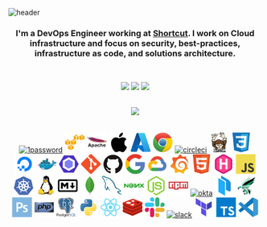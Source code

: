 ![header](https://capsule-render.vercel.app/api?type=waving&section=header&color=0:d80ae3,100:10d7e3&fontColor=fff&height=200&fontAlignY=37&text=Hi%2C%20I%27m%20Mark👋)

<h3 align="center">
  I'm a DevOps Engineer working at <a href="https://shortcut.com">Shortcut</a>. I work
  on Cloud infrastructure and focus on security, best-practices, infrastructure as code,
  and solutions architecture.
</h3>

<br >

<p align="center">
  <a href="https://www.linkedin.com/in/techpivot/"><img src="https://img.shields.io/badge/linkedin-0077B5.svg?&style=for-the-badge&logo=linkedin&logoColor=white" height=25></a>
  <a href="https://github.com/virgofx"><img src="https://img.shields.io/badge/github-000000.svg?&style=for-the-badge&logo=github&logoColor=white" height=25></a>
  <a href="https://www.techpivot.net"><img src="https://img.shields.io/badge/TechPivot-1dd7f0.svg?&style=for-the-badge&logo=github&logoColor=white" height=25></a>
</p>

<br >

<div align="center">
  <picture>
    <source
        srcset="https://github-readme-stats.vercel.app/api?username=virgofx&count_private=true&show_icons=true&locale=en&theme=dark"
        media="(prefers-color-scheme: dark)"
    />
    <source
        srcset="https://github-readme-stats.vercel.app/api?username=virgofx&count_private=true&show_icons=true&locale=en&theme=default"
        media="(prefers-color-scheme: light), (prefers-color-scheme: no-preference)"
    />
    <img src="https://github-readme-stats.vercel.app/api?username=virgofx&theme=default&count_private=true&show_icons=true&locale=en" />
  </picture>
</div>

<br >

<p align="center">
  <a href="https://1password.com" target="_blank">
    <img src="https://1password.com/img/redesign/press/logo.c757be5591a513da9c768f8b80829318.svg" alt="1password" width="40" height="40"/></a>
  <a href="https://aws.amazon.com" target="_blank">
    <img src="https://raw.githubusercontent.com/devicons/devicon/master/icons/amazonwebservices/amazonwebservices-original.svg" alt="aws" width="40" height="40"/></a>
  <a href="https://www.apache.org" target="_blank">
    <img src="https://raw.githubusercontent.com/devicons/devicon/master/icons/apache/apache-original-wordmark.svg" alt="apache" width="40" height="40"/></a>
  <a href="https://www.apple.com/" target="_blank">
    <img src="https://raw.githubusercontent.com/devicons/devicon/master/icons/apple/apple-original.svg" alt="apple" width="40" height="40"/></a>
  <a href="https://portal.azure.com" target="_blank">
    <img src="https://raw.githubusercontent.com/devicons/devicon/master/icons/azure/azure-original.svg" alt="azue" width="40" height="40"/></a>
  <a href="https://www.google.com/chrome" target="_blank">
    <img src="https://raw.githubusercontent.com/devicons/devicon/master/icons/chrome/chrome-original.svg" alt="chrome" width="40" height="40"/></a>
  <a href="https://circleci.com" target="_blank">
    <img src="https://www.vectorlogo.zone/logos/circleci/circleci-icon.svg" alt="circleci" width="40" height="40"/></a>
  <a href="https://getcomposer.org/" target="_blank">
    <img src="https://raw.githubusercontent.com/devicons/devicon/master/icons/composer/composer-original.svg" alt="composer" width="40" height="40"/></a>
  <a href="https://developer.mozilla.org/en-US/docs/Web/CSS" target="_blank">
    <img src="https://raw.githubusercontent.com/devicons/devicon/master/icons/css3/css3-original.svg" alt="css3" width="40" height="40"/></a>
  <a href="https://www.digitalocean.com/" target="_blank">
    <img src="https://raw.githubusercontent.com/devicons/devicon/master/icons/digitalocean/digitalocean-original.svg" alt="digitalocean" width="40" height="40"/></a>
  <a href="https://www.docker.com/" target="_blank">
    <img src="https://raw.githubusercontent.com/devicons/devicon/master/icons/docker/docker-original.svg" alt="docker" width="40" height="40"/></a>
  <a href="https://eslint.org" target="_blank">
    <img src="https://raw.githubusercontent.com/devicons/devicon/master/icons/eslint/eslint-original.svg" alt="eslint" width="40" height="40"/></a>
  <a href="https://git-scm.com/" target="_blank">
    <img src="https://raw.githubusercontent.com/devicons/devicon/master/icons/git/git-original.svg" alt="git" width="40" height="40"/></a>
  <a href="https://github.com/virgofx" target="_blank">
    <img src="https://raw.githubusercontent.com/devicons/devicon/master/icons/github/github-original.svg" alt="github" width="40" height="40"/></a>
  <a href="https://www.google.com/" target="_blank">
    <img src="https://raw.githubusercontent.com/devicons/devicon/master/icons/google/google-original.svg" alt="google" width="40" height="40"/></a>
  <a href="https://cloud.google.com" target="_blank">
    <img src="https://raw.githubusercontent.com/devicons/devicon/master/icons/googlecloud/googlecloud-original.svg" alt="google cloud" width="40" height="40"/></a>
  <a href="https://grafana.com/" target="_blank">
    <img src="https://raw.githubusercontent.com/devicons/devicon/master/icons/grafana/grafana-original.svg" alt="grafana" width="40" height="40"/></a>
  <a href="https://developer.mozilla.org/en-US/docs/Glossary/HTML5" target="_blank">
    <img src="https://raw.githubusercontent.com/devicons/devicon/master/icons/html5/html5-original.svg" alt="html5" width="40" height="40"/></a>
  <a href="https://gohugo.io" target="_blank">
    <img src="https://raw.githubusercontent.com/devicons/devicon/master/icons/hugo/hugo-original.svg" alt="hugo" width="40" height="40"/></a>
  <a href="https://developer.mozilla.org/en-US/docs/Web/JavaScript" target="_blank">
    <img src="https://raw.githubusercontent.com/devicons/devicon/master/icons/javascript/javascript-original.svg" alt="javascript" width="40" height="40"/></a>
  <a href="https://kubernetes.io" target="_blank">
    <img src="https://raw.githubusercontent.com/devicons/devicon/master/icons/kubernetes/kubernetes-plain.svg" alt="kubernetes" width="40" height="40"/></a>
  <a href="https://www.linux.org" target="_blank">
    <img src="https://raw.githubusercontent.com/devicons/devicon/master/icons/linux/linux-original.svg" alt="linux" width="40" height="40"/></a>
  <a href="https://www.markdownguide.org/" target="_blank">
    <img src="https://raw.githubusercontent.com/devicons/devicon/master/icons/markdown/markdown-original.svg" alt="markdown" width="40" height="40"/></a>
  <a href="https://www.mongodb.com" target="_blank">
    <img src="https://raw.githubusercontent.com/devicons/devicon/master/icons/mongodb/mongodb-original.svg" alt="mongodb" width="40" height="40"/></a>
  <a href="https://www.mysql.com" target="_blank">
    <img src="https://raw.githubusercontent.com/devicons/devicon/master/icons/mysql/mysql-original.svg" alt="mysql" width="40" height="40"/></a>
  <a href="https://www.nginx.com" target="_blank">
    <img src="https://raw.githubusercontent.com/devicons/devicon/master/icons/nginx/nginx-original.svg" alt="nginx" width="40" height="40"/></a>
  <a href="https://nodejs.org" target="_blank">
    <img src="https://raw.githubusercontent.com/devicons/devicon/master/icons/nodejs/nodejs-original.svg" alt="nodejs" width="40" height="40"/></a>
  <a href="https://www.npmjs.com" target="_blank">
    <img src="https://raw.githubusercontent.com/devicons/devicon/master/icons/npm/npm-original-wordmark.svg" alt="npm" width="40" height="40"/></a>
  <a href="https://www.okta.com" target="_blank">
    <img src="https://www.okta.com/sites/default/files/Dev_Logo-02_Large.png" alt="okta" width="40" height="40"/></a>
  <a href="https://www.packer.io" target="_blank">
    <img src="https://raw.githubusercontent.com/devicons/devicon/master/icons/packer/packer-original.svg" alt="packer" width="40" height="40"/></a>
  <a href="https://phalcon.io/en-us" target="_blank">
    <img src="https://raw.githubusercontent.com/devicons/devicon/master/icons/phalcon/phalcon-original.svg" alt="phalcon" width="40" height="40"/></a>
  <a href="https://www.adobe.com/products/photoshop.html" target="_blank">
    <img src="https://raw.githubusercontent.com/devicons/devicon/master/icons/photoshop/photoshop-plain.svg" alt="photoshop" width="40" height="40"/></a>
  <a href="https://www.php.net" target="_blank">
    <img src="https://raw.githubusercontent.com/devicons/devicon/master/icons/php/php-original.svg" alt="php" width="40" height="40"/></a>
  <a href="https://www.postgresql.org" target="_blank">
    <img src="https://raw.githubusercontent.com/devicons/devicon/master/icons/postgresql/postgresql-original-wordmark.svg" alt="postgresql" width="40" height="40"/></a>
  <a href="https://www.python.org" target="_blank">
    <img src="https://raw.githubusercontent.com/devicons/devicon/master/icons/python/python-original.svg" alt="postgresql" width="40" height="40"/></a>
  <a href="https://reactjs.org" target="_blank">
    <img src="https://raw.githubusercontent.com/devicons/devicon/master/icons/react/react-original.svg" alt="react" width="40" height="40"/></a>
  <a href="https://redis.io" target="_blank">
    <img src="https://raw.githubusercontent.com/devicons/devicon/master/icons/redis/redis-original.svg" alt="redis" width="40" height="40"/></a>
  <a href="https://slack.com" target="_blank">
    <img src="https://raw.githubusercontent.com/devicons/devicon/master/icons/slack/slack-original.svg" alt="slack" width="40" height="40"/></a>
  <a href="https://shortcut.com" target="_blank">
    <img src="https://gdm-catalog-fmapi-prod.imgix.net/ProductLogo/30187654-653d-4cfd-9460-45a155547233.png?fit=max&w=104&fm=png&auto=format" alt="slack" width="40" height="40"/></a>
  <a href="https://www.terraform.io" target="_blank">
    <img src="https://raw.githubusercontent.com/devicons/devicon/master/icons/terraform/terraform-original.svg" alt="terraform" width="40" height="40"/></a>
  <a href="https://www.typescriptlang.org" target="_blank">
    <img src="https://raw.githubusercontent.com/devicons/devicon/master/icons/typescript/typescript-original.svg" alt="typescript" width="40" height="40"/></a>
  <a href="https://code.visualstudio.com" target="_blank">
    <img src="https://raw.githubusercontent.com/devicons/devicon/master/icons/vscode/vscode-original.svg" alt="vscode" width="40" height="40"/></a>
</p>
